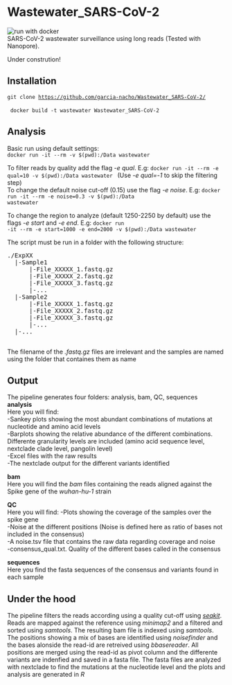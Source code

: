 # Wastewater_SARS-CoV-2
![run with docker](https://img.shields.io/badge/run%20with-docker-0db7ed?labelColor=000000&logo=docker)   
SARS-CoV-2 wastewater surveillance using long reads (Tested with Nanopore).

Under constrution!

## Installation   
<code>git clone https://github.com/garcia-nacho/Wastewater_SARS-CoV-2/ </code>  
<code> docker build -t wastewater Wastewater_SARS-CoV-2 </code>
   
## Analysis   
Basic run using default settings:   
<code>docker run -it --rm -v $(pwd):/Data wastewater </code>  
   
To filter reads by quality add the flag *-e qual*. E.g: 
<code>docker run -it --rm -e qual=10 -v $(pwd):/Data wastewater </code>
(Use *-e qual=-1* to skip the filtering step)   
To change the default noise cut-off (0.15) use the flag *-e noise*. E.g: 
<code>docker run -it --rm -e noise=0.3 -v $(pwd):/Data wastewater </code>

To change the region to analyze (default 1250-2250 by default) use the flags *-e start* and *-e end*. E.g: 
<code>docker run -it --rm -e start=1000 -e end=2000 -v $(pwd):/Data wastewater </code>

The script must be run in a folder with the following structure:

<pre>
./ExpXX         
  |-Sample1     
      |-File_XXXXX_1.fastq.gz       
      |-File_XXXXX_2.fastq.gz
      |-File_XXXXX_3.fastq.gz
      |-...
  |-Sample2      
      |-File_XXXXX_1.fastq.gz       
      |-File_XXXXX_2.fastq.gz
      |-File_XXXXX_3.fastq.gz
      |-... 
  |-...   

</pre>

The filename of the *.fastq.gz* files are irrelevant and the samples are named using the folder that containes them as name    

## Output   
The pipeline generates four folders: analysis, bam, QC, sequences   
**analysis**    
Here you will find:   
-Sankey plots showing the most abundant combinations of mutations at nucleotide and amino acid levels   
-Barplots showing the relative abundance of the different combinations. Differente granularity levels are included (amino acid sequence level, nextclade clade level, pangolin level)   
-Excel files with the raw results    
-The nextclade output for the different variants identified   

**bam**   
Here you will find the *bam* files containing the reads aligned against the Spike gene of the *wuhan-hu-1* strain   
   
**QC**   
Here you will find:
-Plots showing the coverage of the samples over the spike gene   
-Noise at the different positions (Noise is defined here as ratio of bases not included in the consensus)   
-A noise.tsv file that contains the raw data regarding coverage and noise   
-consensus_qual.txt. Quality of the different bases called in the consensus   
   
**sequences**   
Here you find the fasta sequences of the consensus and variants found in each sample    
     
## Under the hood
The pipeline filters the reads according using a quality cut-off using *[seqkit](https://bioinf.shenwei.me/seqkit/)*. Reads are mapped against the reference using *minimap2* and a filtered and sorted using *samtools*. The resulting bam file is indexed using *samtools*. The positions showing a mix of bases are identified using *noisefinder* and the bases alonside the read-id are retreived using *bbasereader*. All positions are merged using the read-id as pivot column and the differente variants are indenfied and saved in a fasta file. The fasta files are analyzed with nextclade to find the mutations at the nucleotide level and the plots and analysis are generated in *R* 
